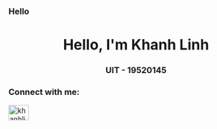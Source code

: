 ### Hello

<!--
**khanhlinh1406/khanhlinh1406** is a ✨ _special_ ✨ repository because its `README.md` (this file) appears on your GitHub profile.

Here are some ideas to get you started:

- 🔭 I’m currently working on ...
- 🌱 I’m currently learning ...
- 👯 I’m looking to collaborate on ...
- 🤔 I’m looking for help with ...
- 💬 Ask me about ...
- 📫 How to reach me: ...
- 😄 Pronouns: ...
- ⚡ Fun fact: ...
-->

<h1 align="center">Hello, I'm Khanh Linh</h1>
<h3 align="center">UIT - 19520145</h3>

<h3 align="left">Connect with me:</h3>
<p align="left">
<a href="https://linkedin.com/in/khanhlinhnguyen1406" target="blank"><img align="center" src="https://raw.githubusercontent.com/rahuldkjain/github-profile-readme-generator/master/src/images/icons/Social/linked-in-alt.svg" alt="khanhlinhnguyen1406" height="30" width="40" /></a>
</p>
